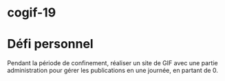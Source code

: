 # cogif-19

Défi personnel
===========

Pendant la période de confinement, réaliser un site de GIF avec une partie administration pour gérer les publications en une journée, en partant de 0.
